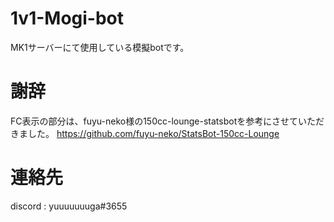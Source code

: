 # 1v1-Mogi-bot
MK1サーバーにて使用している模擬botです。

# 謝辞
FC表示の部分は、fuyu-neko様の150cc-lounge-statsbotを参考にさせていただきました。
https://github.com/fuyu-neko/StatsBot-150cc-Lounge

# 連絡先
discord : yuuuuuuuga#3655
